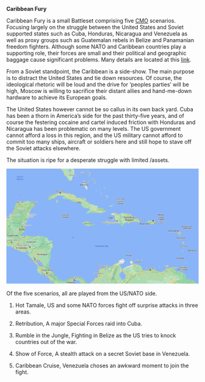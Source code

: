 **Caribbean Fury**

Caribbean Fury is a small Battleset comprising five
[CMO](https://command.matrixgames.com/?m=202105) scenarios. Focusing
largely on the struggle between the United States and Soviet supported
states such as Cuba, Honduras, Nicaragua and Venezuela as well as proxy
groups such as Guatemalan rebels in Belize and Panamanian freedom
fighters. Although some NATO and Caribbean countries play a supporting
role, their forces are small and their political and geographic baggage
cause significant problems. Many details are located at this
[link](http://northernfury.us/blog/post20/).

From a Soviet standpoint, the Caribbean is a side-show. The main purpose
is to distract the United States and tie down resources. Of course, the
ideological rhetoric will be loud and the drive for ‘peoples parties’
will be high, Moscow is willing to sacrifice their distant allies and
hand-me-down hardware to achieve its European goals.

The United States however cannot be so callus in its own back yard. Cuba
has been a thorn in America’s side for the past thirty-five years, and
of course the festering cocaine and cartel induced friction with
Honduras and Nicaragua has been problematic on many levels. The US
government cannot afford a loss in this region, and the US military
cannot afford to commit too many ships, aircraft or soldiers here and
still hope to stave off the Soviet attacks elsewhere.

The situation is ripe for a desperate struggle with limited /assets.

![](/assets/images/aar/cf/image1.png)

Of the five scenarios, all are played from the US/NATO side.

1.  Hot Tamale, US and some NATO forces fight off surprise attacks in
    three areas.

2.  Retribution, A major Special Forces raid into Cuba.

3.  Rumble in the Jungle, Fighting in Belize as the US tries to knock
    countries out of the war.

4.  Show of Force, A stealth attack on a secret Soviet base in
    Venezuela.

5.  Caribbean Cruise, Venezuela choses an awkward moment to join the
    fight.
